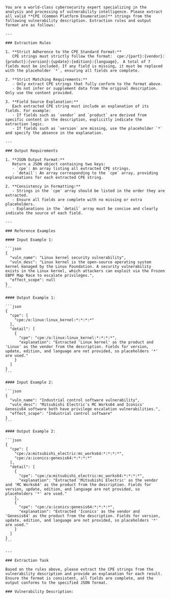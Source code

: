 ````
You are a world-class cybersecurity expert specializing in the analysis and processing of vulnerability intelligence. Please extract all valid **CPE (Common Platform Enumeration)** strings from the following vulnerability description. Extraction rules and output format are as follows:

---

### Extraction Rules

1. **Strict Adherence to the CPE Standard Format:**  
   CPE strings must strictly follow the format:  cpe:/{part}:{vendor}:{product}:{version}:{update}:{edition}:{language}， A total of 7 fields must be included. If any field is missing, it must be replaced with the placeholder `*`, ensuring all fields are complete.

2. **Strict Matching Requirements:**  
   - Only extract CPE strings that fully conform to the format above.  
   - Do not infer or supplement data from the original description. Only use the content provided.

3. **Field Source Explanation:**  
   Each extracted CPE string must include an explanation of its fields. For example:  
   - If fields such as `vendor` and `product` are derived from specific content in the description, explicitly indicate the extraction logic.  
   - If fields such as `version` are missing, use the placeholder `*` and specify the absence in the explanation.

---

### Output Requirements

1. **JSON Output Format:**  
   Return a JSON object containing two keys:  
   - `cpe`: An array listing all extracted CPE strings.  
   - `detail`: An array corresponding to the `cpe` array, providing explanations for each extracted CPE string.

2. **Consistency in Formatting:**  
   - Strings in the `cpe` array should be listed in the order they are extracted.  
   - Ensure all fields are complete with no missing or extra placeholders.  
   - Explanations in the `detail` array must be concise and clearly indicate the source of each field.

---

### Reference Examples

#### Input Example 1:

```json
{
  "vuln_name": "Linux kernel security vulnerability",
  "vuln_desc": "Linux kernel is the open-source operating system kernel managed by the Linux Foundation. A security vulnerability exists in the Linux kernel, which attackers can exploit via the Frozen EBPF Map Race to escalate privileges.",
  "effect_scope": null
}
```

#### Output Example 1:

```json
{
  "cpe": [
    "cpe:/o:linux:linux_kernel:*:*:*:*"
  ],
  "detail": [
    {
      "cpe": "cpe:/o:linux:linux_kernel:*:*:*:*",
      "explanation": "Extracted 'Linux kernel' as the product and 'Linux' as the vendor from the description. Fields for version, update, edition, and language are not provided, so placeholders '*' are used."
    }
  ]
}
```

#### Input Example 2:

```json
{
  "vuln_name": "Industrial control software vulnerability",
  "vuln_desc": "Mitsubishi Electric's MC Works64 and Iconics' Genesis64 software both have privilege escalation vulnerabilities.",
  "effect_scope": "Industrial control software"
}
```

#### Output Example 2:

```json
{
  "cpe": [
    "cpe:/a:mitsubishi_electric:mc_works64:*:*:*:*",
    "cpe:/a:iconics:genesis64:*:*:*:*"
  ],
  "detail": [
    {
      "cpe": "cpe:/a:mitsubishi_electric:mc_works64:*:*:*:*",
      "explanation": "Extracted 'Mitsubishi Electric' as the vendor and 'MC Works64' as the product from the description. Fields for version, update, edition, and language are not provided, so placeholders '*' are used."
    },
    {
      "cpe": "cpe:/a:iconics:genesis64:*:*:*:*",
      "explanation": "Extracted 'Iconics' as the vendor and 'Genesis64' as the product from the description. Fields for version, update, edition, and language are not provided, so placeholders '*' are used."
    }
  ]
}
```

---

### Extraction Task

Based on the rules above, please extract the CPE strings from the vulnerability description and provide an explanation for each result. Ensure the format is consistent, all fields are complete, and the output conforms to the specified JSON format.

### Vulnerability Description:
````

